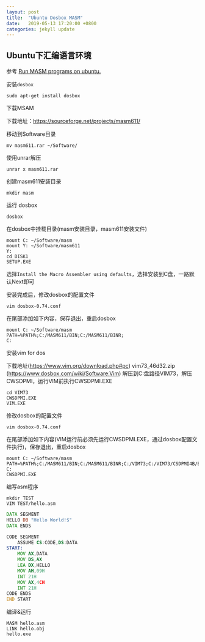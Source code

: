 ```yaml
---
layout: post
title:  "Ubuntu Dosbox MASM"
date:   2019-05-13 17:20:00 +0800
categories: jekyll update
---
```


## Ubuntu下汇编语言环境

参考 [Run MASM programs on ubuntu.](https://ksaikiranr.wordpress.com/2016/05/01/run-masm-programs-on-ubuntu/)

安装`dosbox`

```
sudo apt-get install dosbox
```

下载MSAM

下载地址：https://sourceforge.net/projects/masm611/

移动到Software目录

```
mv masm611.rar ~/Software/
```

使用unrar解压

```
unrar x masm611.rar
```

创建masm611安装目录

```
mkdir masm
```

运行 dosbox

```
dosbox
```

在dosbox中挂载目录(masm安装目录，masm611安装文件)

```
mount C: ~/Software/masm
mount Y: ~/Software/masm611
Y:
cd DISK1
SETUP.EXE
```

选择`Install the Macro Assembler using defaults`，选择安装到C盘，一路默认Next即可

安装完成后，修改dosbox的配置文件

```
vim dosbox-0.74.conf
```

在尾部添加如下内容，保存退出，重启dosbox
```
mount C: ~/Software/masm
PATH=%PATH%;C:/MASM611/BIN;C:/MASM611/BINR;
C:
```

安装vim for dos

下载地址(https://www.vim.org/download.php#pc) vim73_46d32.zip  (https://www.dosbox.com/wiki/Software:Vim)
解压到C:盘路径VIM73，解压CWSDPMI，运行VIM前执行CWSDPMI.EXE

```
cd VIM73
CWSDPMI.EXE
VIM.EXE
```

修改dosbox的配置文件

```
vim dosbox-0.74.conf
```

在尾部添加如下内容(VIM运行前必须先运行CWSDPMI.EXE，通过dosbox配置文件执行)，保存退出，重启dosbox
```
mount C: ~/Software/masm
PATH=%PATH%;C:/MASM611/BIN;C:/MASM611/BINR;C:/VIM73;C:/VIM73/CSDPMI4B/BIN
C:
CWSDPMI.EXE
```

编写asm程序
```
mkdir TEST
VIM TEST/hello.asm
```

```asm
DATA SEGMENT
HELLO DB "Hello World!$"
DATA ENDS

CODE SEGMENT
	ASSUME CS:CODE,DS:DATA
START:
	MOV AX,DATA
	MOV DS,AX
	LEA DX,HELLO
	MOV AH,09H
	INT 21H
	MOV AX,4CH
	INT 21H
CODE ENDS
END START
```

编译&运行

```
MASM hello.asm
LINK hello.obj
hello.exe
```
